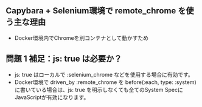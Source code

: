 
## Capybara + Selenium環境で remote_chrome を使う主な理由
- Docker環境内でChromeを別コンテナとして動かすため

## 問題 1 補足：js: true は必要か？
- js: true はローカルで :selenium_chrome などを使用する場合に有効です。
- Docker環境で driven_by :remote_chrome を before(:each, type: :system) に書いている場合は、js: true を明示しなくても全てのSystem SpecにJavaScriptが有効になります。
